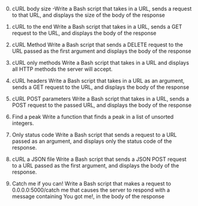 0. cURL body size
-Write a Bash script that takes in a URL, sends a request to that URL, and displays the size of the body of the response

1. cURL to the end
Write a Bash script that takes in a URL, sends a GET request to the URL, and displays the body of the response
2. cURL Method
Write a Bash script that sends a DELETE request to the URL passed as the first argument and displays the body of the response
3. cURL only methods
Write a Bash script that takes in a URL and displays all HTTP methods the server will accept.
4. cURL headers
Write a Bash script that takes in a URL as an argument, sends a GET request to the URL, and displays the body of the response
5. cURL POST parameters
Write a Bash script that takes in a URL, sends a POST request to the passed URL, and displays the body of the response
6. Find a peak
Write a function that finds a peak in a list of unsorted integers.
7. Only status code
Write a Bash script that sends a request to a URL passed as an argument, and displays only the status code of the response.
8. cURL a JSON file
Write a Bash script that sends a JSON POST request to a URL passed as the first argument, and displays the body of the response.
9. Catch me if you can!
Write a Bash script that makes a request to 0.0.0.0:5000/catch me that causes the server to respond with a message containing You got me!, in the body of the response
